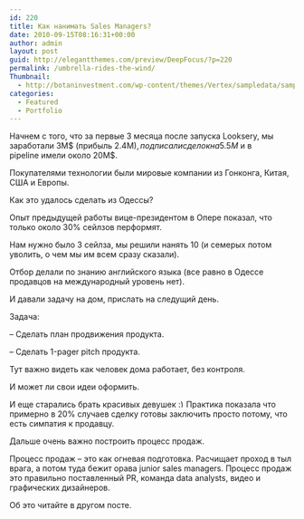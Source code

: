 ```yaml
---
id: 220
title: Как нанимать Sales Managers?
date: 2010-09-15T08:16:31+00:00
author: admin
layout: post
guid: http://elegantthemes.com/preview/DeepFocus/?p=220
permalink: /umbrella-rides-the-wind/
Thumbnail:
  - http://botaninvestment.com/wp-content/themes/Vertex/sampledata/sample_images/5040311921_f20b3122e0_b.jpg
categories:
  - Featured
  - Portfolio
---
```

Начнем с того, что за первые 3 месяца после запуска Looksery, мы заработали 3М$ (прибыль 2.4М$), подписали сделок на 5.5М$ и в pipeline имели около 20М$.

Покупателями технологии были мировые компании из Гонконга, Китая, США и Европы.

Как это удалось сделать из Одессы?<!--more-->


  
Опыт предыдущей работы вице-президентом в Опере показал, что только около 30% сейлзов перформят.
  
Нам нужно было 3 сейлза, мы решили нанять 10 (и семерых потом уволить, о чем мы им всем сразу сказали).
  
Отбор делали по знанию английского языка (все равно в Одессе продавцов на международный уровень нет).
  
И давали задачу на дом, прислать на следущий день.
  
Задача:
  
&#8211; Сделать план продвижения продукта.
  
&#8211; Сделать 1-pager pitch продукта.

Тут важно видеть как человек дома работает, без контроля.
  
И может ли свои идеи оформить.

И еще старались брать красивых девушек  <img src="http://botaninvestment.com/wp-includes/images/smilies/simple-smile.png" alt=":)" class="wp-smiley" style="height: 1em; max-height: 1em;" />Практика показала что примерно в 20% случаев сделку готовы заключить просто потому, что есть симпатия к продавцу.

Дальше очень важно построить процесс продаж.

Процесс продаж &#8211; это как огневая подготовка. Расчищает проход в тыл врага, а потом туда бежит орава junior sales managers. Процесс продаж это правильно поставленный PR, команда data analysts, видео и графических дизайнеров.
  
Об это читайте в другом посте.